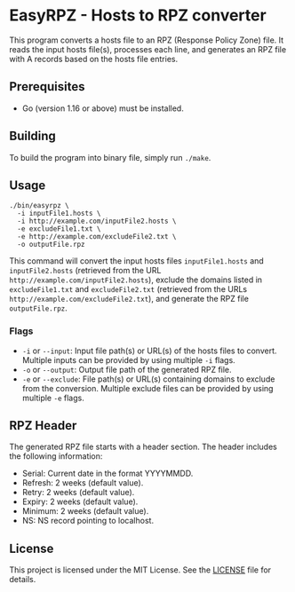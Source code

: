 # EasyRPZ - Hosts to RPZ converter

This program converts a hosts file to an RPZ (Response Policy Zone) file. It reads the input hosts file(s), processes each line, and generates an RPZ file with A records based on the hosts file entries.

## Prerequisites

- Go (version 1.16 or above) must be installed.

## Building

To build the program into binary file, simply run `./make`.

## Usage

```
./bin/easyrpz \
  -i inputFile1.hosts \
  -i http://example.com/inputFile2.hosts \
  -e excludeFile1.txt \
  -e http://example.com/excludeFile2.txt \
  -o outputFile.rpz
```

This command will convert the input hosts files `inputFile1.hosts` and `inputFile2.hosts` (retrieved from the URL `http://example.com/inputFile2.hosts`), exclude the domains listed in `excludeFile1.txt` and `excludeFile2.txt` (retrieved from the URLs `http://example.com/excludeFile2.txt`), and generate the RPZ file `outputFile.rpz`.

### Flags

- `-i` or `--input`: Input file path(s) or URL(s) of the hosts files to convert. Multiple inputs can be provided by using multiple `-i` flags.
- `-o` or `--output`: Output file path of the generated RPZ file.
- `-e` or `--exclude`: File path(s) or URL(s) containing domains to exclude from the conversion. Multiple exclude files can be provided by using multiple `-e` flags.

## RPZ Header

The generated RPZ file starts with a header section. The header includes the following information:

- Serial: Current date in the format YYYYMMDD.
- Refresh: 2 weeks (default value).
- Retry: 2 weeks (default value).
- Expiry: 2 weeks (default value).
- Minimum: 2 weeks (default value).
- NS: NS record pointing to localhost.

## License

This project is licensed under the MIT License. See the [LICENSE](LICENSE) file for details.
